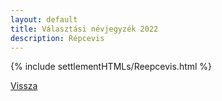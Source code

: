 ```yaml
---
layout: default
title: Választási névjegyzék 2022
description: Répcevis
---
```


{% include settlementHTMLs/Reepcevis.html %}

[Vissza](../)